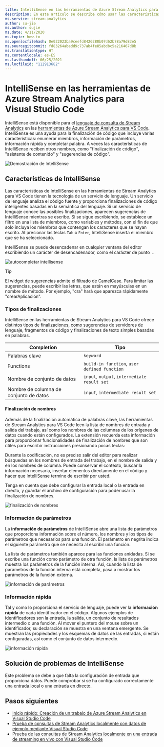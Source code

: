 ```yaml
---
title: IntelliSense en las herramientas de Azure Stream Analytics para Visual Studio Code
description: En este artículo se describe cómo usar las características de IntelliSense en las herramientas de Azure Stream Analytics para Visual Studio Code.
ms.service: stream-analytics
author: su-jie
ms.author: sujie
ms.date: 4/11/2020
ms.topic: how-to
ms.openlocfilehash: 0e022023ba9ceefd8426280b07d62b78a79d83e5
ms.sourcegitcommit: fd83264abadd9c737ab4fe85abdbc5a216467d8b
ms.translationtype: HT
ms.contentlocale: es-ES
ms.lasthandoff: 06/25/2021
ms.locfileid: "112913682"
---
```

# <a name="intellisense-in-azure-stream-analytics-tools-for-visual-studio-code"></a>IntelliSense en las herramientas de Azure Stream Analytics para Visual Studio Code

IntelliSense está disponible para el [lenguaje de consulta de Stream Analytics](/stream-analytics-query/stream-analytics-query-language-reference?toc=/azure/stream-analytics/toc.json) en las [herramientas de Azure Stream Analytics para VS Code](https://marketplace.visualstudio.com/items?itemName=ms-bigdatatools.vscode-asa&ssr=false#overview). IntelliSense es una ayuda para la finalización de código que incluye varias características: enumerar miembros, información de parámetros, información rápida y completar palabra. A veces las características de IntelliSense reciben otros nombres, como "finalización de código", "asistente de contenido" y "sugerencias de código".

![Demostración de IntelliSense](./media/vs-code-intellisense/intellisense.gif)

## <a name="intellisense-features"></a>Características de IntelliSense

Las características de IntelliSense en las herramientas de Stream Analytics para VS Code tienen la tecnología de un servicio de lenguaje. Un servicio de lenguaje analiza el código fuente y proporciona finalizaciones de código inteligentes basadas en la semántica del lenguaje. Si un servicio de lenguaje conoce las posibles finalizaciones, aparecen sugerencias de IntelliSense mientras se escribe. Si se sigue escribiendo, se establece un filtro en una lista de miembros, como variables y métodos, con el fin de que solo incluya los miembros que contengan los caracteres que se hayan escrito. Al presionar las teclas `Tab` o `Enter`, IntelliSense inserta el miembro que se ha seleccionado.

IntelliSense se puede desencadenar en cualquier ventana del editor escribiendo un carácter de desencadenador, como el carácter de punto `.`.

![autocompletar intellisense](./media/vs-code-intellisense/auto-completion.gif)

> [!TIP]
> El widget de sugerencias admite el filtrado de CamelCase. Para limitar las sugerencias, puede escribir las letras, que están en mayúsculas en un nombre de método. Por ejemplo, "cra" hará que aparezca rápidamente "crearAplicación".

### <a name="types-of-completions"></a>Tipos de finalizaciones

IntelliSense en las herramientas de Stream Analytics para VS Code ofrece distintos tipos de finalizaciones, como sugerencias de servidores de lenguaje, fragmentos de código y finalizaciones de texto simples basadas en palabras.

|Completion     |  Tipo       |
| ----- | ------- |
| Palabras clave | `keyword`
| Functions | `build-in function`, `user defined function`  |
| Nombre de conjunto de datos| `input`, `output`, `intermediate result set`|
| Nombre de columna de conjunto de datos|`input`, `intermediate result set`|

#### <a name="name-completion"></a>Finalización de nombres

Además de la finalización automática de palabras clave, las herramientas de Stream Analytics para VS Code leen la lista de nombres de entrada y salida del trabajo, así como los nombres de las columnas de los orígenes de datos cuando están configurados. La extensión recuerda esta información para proporcionar funcionalidades de finalización de nombres que son útiles para escribir instrucciones presionando pocas teclas:

Durante la codificación, no es preciso salir del editor para realizar búsquedas en los nombres de entrada del trabajo, en el nombre de salida y en los nombres de columna. Puede conservar el contexto, buscar la información necesaria, insertar elementos directamente en el código y hacer que IntelliSense termine de escribir por usted.

Tenga en cuenta que debe configurar la entrada local o la entrada en directo, y guardar el archivo de configuración para poder usar la finalización de nombres.

![finalización de nombres](./media/vs-code-intellisense/name-completion.gif)

### <a name="parameter-info"></a>Información de parámetros

La **información de parámetros** de IntelliSense abre una lista de parámetros que proporciona información sobre el número, los nombres y los tipos de parámetros que necesarios para una función. El parámetro en negrita indica el siguiente parámetro que se necesita al escribir una función.

La lista de parámetros también aparece para las funciones anidadas. Si se escribe una función como parámetro de otra función, la lista de parámetros muestra los parámetros de la función interna. Así, cuando la lista de parámetros de la función interna está completa, pasa a mostrar los parámetros de la función externa.

![información de parámetros](./media/vs-code-intellisense/parameter-info.gif)

### <a name="quick-info"></a>Información rápida

Tal y como lo proporciona el servicio de lenguaje, puede ver la **información rápida** de cada identificador en el código. Algunos ejemplos de identificadores son la entrada, la salida, un conjunto de resultados intermedio o una función. Al mover el puntero del mouse sobre un identificador, su declaración se muestra en una ventana emergente. Se muestran las propiedades y los esquemas de datos de las entradas, si están configuradas, así como el conjunto de datos intermedio.

![información rápida](./media/vs-code-intellisense/quick-info.gif)

## <a name="troubleshoot-intellisense"></a>Solución de problemas de IntelliSense

Este problema se debe a que falta la configuración de entrada que proporciona datos. Puede comprobar si se ha configurado correctamente una [entrada local](visual-studio-code-local-run.md#define-a-local-input) o una [entrada en directo](visual-studio-code-local-run-live-input.md#define-a-live-stream-input).

## <a name="next-steps"></a>Pasos siguientes

* [Inicio rápido: Creación de un trabajo de Azure Stream Analytics en Visual Studio Code](quick-create-visual-studio-code.md)
* [Prueba de consultas de Stream Analytics localmente con datos de ejemplo mediante Visual Studio Code](visual-studio-code-local-run.md)
* [Prueba de las consultas de Stream Analytics localmente en una entrada de streaming en vivo con Visual Studio Code](visual-studio-code-local-run-live-input.md)